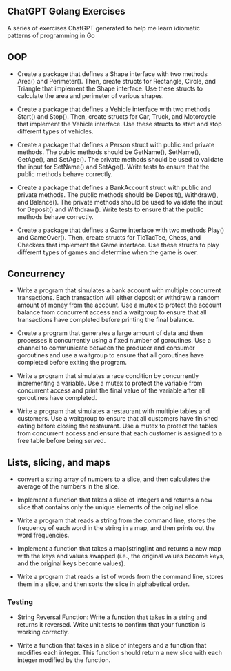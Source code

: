 ## ChatGPT Golang Exercises

A series of exercises ChatGPT generated to help me learn idiomatic patterns of programming in Go

## OOP

- Create a package that defines a Shape interface with two methods Area() and Perimeter(). Then, create structs for Rectangle, Circle, and Triangle that implement the Shape interface. Use these structs to calculate the area and perimeter of various shapes.

- Create a package that defines a Vehicle interface with two methods Start() and Stop(). Then, create structs for Car, Truck, and Motorcycle that implement the Vehicle interface. Use these structs to start and stop different types of vehicles.

- Create a package that defines a Person struct with public and private methods. The public methods should be GetName(), SetName(), GetAge(), and SetAge(). The private methods should be used to validate the input for SetName() and SetAge(). Write tests to ensure that the public methods behave correctly.

- Create a package that defines a BankAccount struct with public and private methods. The public methods should be Deposit(), Withdraw(), and Balance(). The private methods should be used to validate the input for Deposit() and Withdraw(). Write tests to ensure that the public methods behave correctly.

- Create a package that defines a Game interface with two methods Play() and GameOver(). Then, create structs for TicTacToe, Chess, and Checkers that implement the Game interface. Use these structs to play different types of games and determine when the game is over.

## Concurrency

- Write a program that simulates a bank account with multiple concurrent transactions. Each transaction will either deposit or withdraw a random amount of money from the account. Use a mutex to protect the account balance from concurrent access and a waitgroup to ensure that all transactions have completed before printing the final balance.

- Create a program that generates a large amount of data and then processes it concurrently using a fixed number of goroutines. Use a channel to communicate between the producer and consumer goroutines and use a waitgroup to ensure that all goroutines have completed before exiting the program.

- Write a program that simulates a race condition by concurrently incrementing a variable. Use a mutex to protect the variable from concurrent access and print the final value of the variable after all goroutines have completed.

- Write a program that simulates a restaurant with multiple tables and customers. Use a waitgroup to ensure that all customers have finished eating before closing the restaurant. Use a mutex to protect the tables from concurrent access and ensure that each customer is assigned to a free table before being served.

## Lists, slicing, and maps

- convert a string array of numbers to a slice, and then calculates the average of the numbers in the slice.

- Implement a function that takes a slice of integers and returns a new slice that contains only the unique elements of the original slice.

- Write a program that reads a string from the command line, stores the frequency of each word in the string in a map, and then prints out the word frequencies.

- Implement a function that takes a map[string]int and returns a new map with the keys and values swapped (i.e., the original values become keys, and the original keys become values).

- Write a program that reads a list of words from the command line, stores them in a slice, and then sorts the slice in alphabetical order.

### Testing

- String Reversal Function: Write a function that takes in a string and returns it reversed. Write unit tests to confirm that your function is working correctly. 

- Write a function that takes in a slice of integers and a function that modifies each integer. This function should return a new slice with each integer modified by the function.
